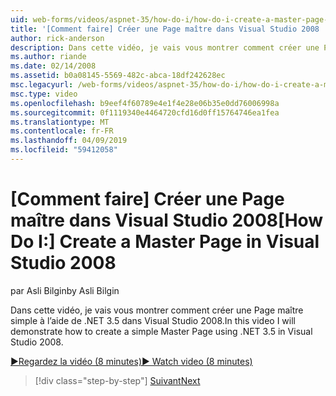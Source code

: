 ```yaml
---
uid: web-forms/videos/aspnet-35/how-do-i/how-do-i-create-a-master-page-in-visual-studio-2008
title: '[Comment faire] Créer une Page maître dans Visual Studio 2008 | Microsoft Docs'
author: rick-anderson
description: Dans cette vidéo, je vais vous montrer comment créer une Page maître simple à l’aide de .NET 3.5 dans Visual Studio 2008.
ms.author: riande
ms.date: 02/14/2008
ms.assetid: b0a08145-5569-482c-abca-18df242628ec
msc.legacyurl: /web-forms/videos/aspnet-35/how-do-i/how-do-i-create-a-master-page-in-visual-studio-2008
msc.type: video
ms.openlocfilehash: b9eef4f60789e4e1f4e28e06b35e0dd76006998a
ms.sourcegitcommit: 0f1119340e4464720cfd16d0ff15764746ea1fea
ms.translationtype: MT
ms.contentlocale: fr-FR
ms.lasthandoff: 04/09/2019
ms.locfileid: "59412058"
---
```

# <a name="how-do-i-create-a-master-page-in-visual-studio-2008"></a><span data-ttu-id="d7aa7-103">[Comment faire] Créer une Page maître dans Visual Studio 2008</span><span class="sxs-lookup"><span data-stu-id="d7aa7-103">[How Do I:] Create a Master Page in Visual Studio 2008</span></span>

<span data-ttu-id="d7aa7-104">par Asli Bilgin</span><span class="sxs-lookup"><span data-stu-id="d7aa7-104">by Asli Bilgin</span></span>

<span data-ttu-id="d7aa7-105">Dans cette vidéo, je vais vous montrer comment créer une Page maître simple à l’aide de .NET 3.5 dans Visual Studio 2008.</span><span class="sxs-lookup"><span data-stu-id="d7aa7-105">In this video I will demonstrate how to create a simple Master Page using .NET 3.5 in Visual Studio 2008.</span></span>

[<span data-ttu-id="d7aa7-106">&#9654;Regardez la vidéo (8 minutes)</span><span class="sxs-lookup"><span data-stu-id="d7aa7-106">&#9654; Watch video (8 minutes)</span></span>](https://channel9.msdn.com/Blogs/ASP-NET-Site-Videos/how-do-i-create-a-master-page-in-visual-studio-2008)

> [!div class="step-by-step"]
> [<span data-ttu-id="d7aa7-107">Suivant</span><span class="sxs-lookup"><span data-stu-id="d7aa7-107">Next</span></span>](how-do-i-create-nested-master-page-in-visual-studio-2008.md)
